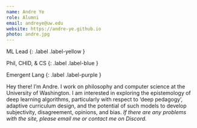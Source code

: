 ```yaml
---
name: Andre Ye
role: Alumni
email: andreye@uw.edu
website: https://andre-ye.github.io
photo: andre.jpg
---
```


ML Lead
{: .label .label-yellow }

Phil, CHID, & CS
{: .label .label-blue }

Emergent Lang
{: .label .label-purple }

Hey there! I’m Andre. I work on philosophy and computer science at the University of Washington. I am interested in exploring the epistemology of deep learning algorithms, particularly with respect to ‘deep pedagogy’, adaptive curriculum design, and the potential of such models to develop subjectivity, disagreement, opinions, and bias. *If there are any problems with the site, please email me or contact me on Discord.*
